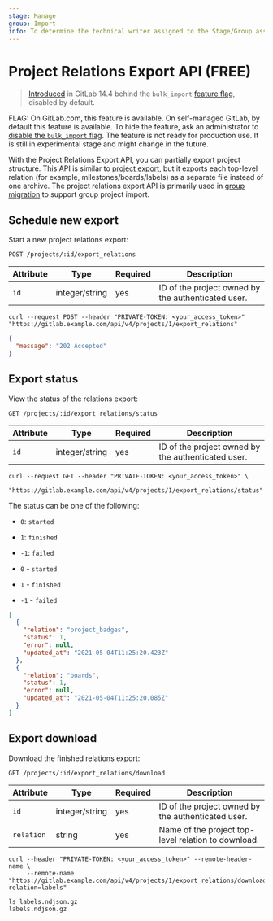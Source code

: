 ```yaml
---
stage: Manage
group: Import
info: To determine the technical writer assigned to the Stage/Group associated with this page, see https://about.gitlab.com/handbook/product/ux/technical-writing/#assignments
---
```


# Project Relations Export API **(FREE)**

> [Introduced](https://gitlab.com/gitlab-org/gitlab/-/merge_requests/70330) in GitLab 14.4 behind the `bulk_import` [feature flag](../administration/feature_flags.md), disabled by default.

FLAG:
On GitLab.com, this feature is available.
On self-managed GitLab, by default this feature is available. To hide the feature, ask an administrator to
[disable the `bulk_import` flag](../administration/feature_flags.md).
The feature is not ready for production use. It is still in experimental stage and might change in the future.

With the Project Relations Export API, you can partially export project structure. This API is
similar to [project export](project_import_export.md),
but it exports each top-level relation (for example, milestones/boards/labels) as a separate file
instead of one archive. The project relations export API is primarily used in
[group migration](../user/group/import/index.md)
to support group project import.

## Schedule new export

Start a new project relations export:

```plaintext
POST /projects/:id/export_relations
```

| Attribute | Type           | Required | Description                              |
| --------- | -------------- | -------- | ---------------------------------------- |
| `id`      | integer/string | yes      | ID of the project owned by the authenticated user. |

```shell
curl --request POST --header "PRIVATE-TOKEN: <your_access_token>" "https://gitlab.example.com/api/v4/projects/1/export_relations"
```

```json
{
  "message": "202 Accepted"
}
```

## Export status

View the status of the relations export:

```plaintext
GET /projects/:id/export_relations/status
```

| Attribute | Type           | Required | Description                              |
| --------- | -------------- | -------- | ---------------------------------------- |
| `id`      | integer/string | yes      | ID of the project owned by the authenticated user. |

```shell
curl --request GET --header "PRIVATE-TOKEN: <your_access_token>" \
     "https://gitlab.example.com/api/v4/projects/1/export_relations/status"
```

The status can be one of the following:

- `0`: `started`
- `1`: `finished`
- `-1`: `failed`

- `0` - `started`
- `1` - `finished`
- `-1` - `failed`

```json
[
  {
    "relation": "project_badges",
    "status": 1,
    "error": null,
    "updated_at": "2021-05-04T11:25:20.423Z"
  },
  {
    "relation": "boards",
    "status": 1,
    "error": null,
    "updated_at": "2021-05-04T11:25:20.085Z"
  }
]
```

## Export download

Download the finished relations export:

```plaintext
GET /projects/:id/export_relations/download
```

| Attribute       | Type           | Required | Description                              |
| --------------- | -------------- | -------- | ---------------------------------------- |
| `id`            | integer/string | yes      | ID of the project owned by the authenticated user. |
| `relation`      | string         | yes      | Name of the project top-level relation to download. |

```shell
curl --header "PRIVATE-TOKEN: <your_access_token>" --remote-header-name \
     --remote-name "https://gitlab.example.com/api/v4/projects/1/export_relations/download?relation=labels"
```

```shell
ls labels.ndjson.gz
labels.ndjson.gz
```
